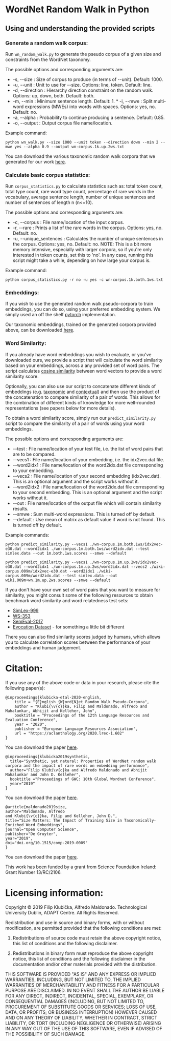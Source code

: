
# WordNet Random Walk in Python 

## Using and understanding the provided scripts


### Generate a random walk corpus:

Run `wn_random_walk.py` to generate the pseudo corpus of a given size and constraints from the WordNet taxonomy.

The possible options and corresponding arguments are:

* -s, --size : Size of corpus to produce (in terms of --unit). Default: 1000.
* -u, --unit : Unit to use for --size. Options: line, token. Default: line.
* -d, --direction : Hierarchy direction constraint on the random walk. Options: up, down, both. Default: both.
* -m, --min : Minimum sentence length. Default: 1.
* -i, --mwe : Split multi-word expressions (MWEs) into words with spaces. Options: yes, no. Default: no.
* -a, --alpha : Probability to continue producing a sentence. Default: 0.85.
* -o, --output : Output corpus file name/location.
   
Example command:

`python wn_walk.py --size 1000 --unit token --direction down --min 2 --mwe yes --alpha 0.9 --output wn-corpus.1k.up.2ws.txt`

You can download the various taxonomic random walk corpora that we generated for our work [here](https://arrow.dit.ie/datas/9/).


### Calculate basic corpus statistics:

Run `corpus_statistics.py` to calculate statistics such as: total token count, total type count, rare word type count, percentage of rare words in the vocabulary, average sentence length, number of unique sentences and number of sentences of length n (n<=10).

The possible options and corresponding arguments are:

* -c, --corpus : File name/location of the input corpus.
* -r, --rare : Prints a list of the rare words in the corpus. Options: yes, no. Default: no.
* -u, --unique_sentences : Calculates the number of unique sentences in the corpus. Options: yes, no. Default: no. NOTE: This is a bit more memory intensive, especially with larger corpora, so if you're only interested in token counts, set this to 'no'. 
In any case, running this script might take a while, depending on how large your corpus is.

Example command:

`python corpus_statistics.py -r no -u yes -c wn-corpus.1k.both.1ws.txt`


### Embeddings:

If you wish to use the generated random walk pseudo-corpora to train embeddings, you can do so, using your preferred embedding system. We simply used an off the shelf [pytorch](https://pytorch.org) implementation.

Our taxonomic embeddings, trained on the generated corpora provided above, can be downloaded [here](https://arrow.dit.ie/datas/12/).


### Word Similarity:

If you already have word embeddings you wish to evaluate, or you've downloaded ours, we provide a script that will calculate the word similarity based on your embeddings, across a any provided set of word pairs. The script calculates [cosine similarity](https://towardsdatascience.com/overview-of-text-similarity-metrics-3397c4601f50) between word vectors to provide a word similarity score.

Optionally, you can also use our script to concatenate different kinds of embeddings (e.g. [taxonomic](https://arrow.dit.ie/datas/12/) and [contextual](https://arrow.dit.ie/datas/11/)) and then use the product of the concatenation to compare similarity of a pair of words. This allows for the combination of different kinds of knowledge for more well-rounded representations (see papers below for more details).

To obtain a word similarity score, simply run our `predict_similarity.py` script to compare the similarity of a pair of words using your word embeddings.

The possible options and corresponding arguments are:

* --test : File name/location of your test file, i.e. the list of word pairs that are to be compared.
* --vecs1 : File name/location of your embedding, i.e. the idx2vec.dat file.
* --word2idx1 : File name/location of the word2idx.dat file corresponding to your embedding.
* --vecs2 : File name/location of your second embedding (idx2vec.dat). This is an optional argument and the script works without it.
* --word2idx2 : File name/location of the word2idx.dat file corresponding to your second embedding. This is an optional argument and the script works without it.
* --out : File name/location of the output file which will contain similarity results.
* --smwe : Sum multi-word expressions. This is turned off by default.
* --default : Use mean of matrix as default value if word is not found. This is turned off by default.

Example commands:

`python predict_similarity.py --vecs1 ./wn-corpus.1m.both.1ws/idx2vec-e30.dat --word2idx1 ./wn-corpus.1m.both.1ws/word2idx.dat --test simlex.data --out 1m.both.1ws.scores --smwe --default`

`python predict_similarity.py --vecs1 ./wn-corpus.1m.up.2ws/idx2vec-e30.dat --word2idx1 ./wn-corpus.1m.up.2ws/word2idx.dat --vecs2 ./wiki-corpus.009m/idx2vec-e30.dat --word2idx1 ./wiki-corpus.009m/word2idx.dat --test simlex.data --out wiki.009m+wn.1m.up.2ws.scores --smwe --default`


If you don't have your own set of word pairs that you want to measure for similarity, you might consult some of the following resources to obtain benchmark word similarity and word relatedness test sets:

* [SimLex-999](https://fh295.github.io/simlex.html)
* [WS-353](http://www.cs.technion.ac.il/~gabr/resources/data/wordsim353/)
* [SemEval-2017](http://alt.qcri.org/semeval2017/task2/index.php?id=data-and-tools)
* [Evocation Dataset](http://wordnet.cs.princeton.edu/downloads.html) - for something a little bit different

There you can also find similarity scores judged by humans, which allows you to calculate correlation scores between the performance of your embeddings and human judgement.


# Citation:

If you use any of the above code or data in your research, please cite the following paper(s):

```
@inproceedings{klubicka-etal-2020-english,
    title = "{E}nglish {W}ord{N}et Random Walk Pseudo-Corpora",
    author = "Klubi{\v{c}}ka, Filip and Maldonado, Alfredo and Mahalunkar, Abhijit and Kelleher, John",
    booktitle = "Proceedings of the 12th Language Resources and Evaluation Conference",
    year = "2020",
    publisher = "European Language Resources Association",
    url = "https://aclanthology.org/2020.lrec-1.602"
}
```
You can download the paper [here](https://aclanthology.org/2020.lrec-1.602).

```
@inproceedings{klubicka2019synthetic,
  title="Synthetic, yet natural: Properties of WordNet random walk corpora and the impact of rare words on embedding performance",
  author="Filip Klubi\v{c}ka and Alfredo Maldonado and Abhijit Mahalunkar and John D. Kelleher",
  booktitle ="Proceedings of GWC: 10th Global Wordnet Conference",
  year="2019"
}
```
You can download the paper [here](https://arrow.dit.ie/cgi/viewcontent.cgi?article=1283&context=scschcomcon).

```
@article{maldonado2019size,
author="Maldonado, Alfredo
and Klubi{\v{c}}ka, Filip and Kelleher, John D.",
title="Size Matters: The Impact of Training Size in Taxonomically-Enriched Word Embeddings",
journal="Open Computer Science",
publisher="De Gruyter",
year="2019",
doi="doi.org/10.1515/comp-2019-0009"
}
```
You can download the paper [here](https://www.degruyter.com/document/doi/10.1515/comp-2019-0009/html).

This work has been funded by a grant from Science Foundation Ireland: Grant Number 13/RC/2106.

# Licensing information:

Copyright © 2019 Filip Klubička, Alfredo Maldonado. Technological University Dublin, ADAPT Centre.
All Rights Reserved.

Redistribution and use in source and binary forms, with or without modification, are permitted provided that the following conditions are met:

1. Redistributions of source code must retain the above copyright notice, this list of conditions and the following disclaimer.

2. Redistributions in binary form must reproduce the above copyright notice, this list of conditions and the following disclaimer in the documentation and/or other materials provided with the distribution.

THIS SOFTWARE IS PROVIDED "AS IS" AND ANY EXPRESS OR IMPLIED WARRANTIES, INCLUDING, BUT NOT LIMITED TO, THE IMPLIED WARRANTIES OF MERCHANTABILITY AND FITNESS FOR A PARTICULAR PURPOSE ARE DISCLAIMED. IN NO EVENT SHALL THE AUTHOR BE LIABLE FOR ANY DIRECT, INDIRECT, INCIDENTAL, SPECIAL, EXEMPLARY, OR CONSEQUENTIAL DAMAGES (INCLUDING, BUT NOT LIMITED TO, PROCUREMENT OF SUBSTITUTE GOODS OR SERVICES; LOSS OF USE, DATA, OR PROFITS; OR BUSINESS INTERRUPTION) HOWEVER CAUSED AND ON ANY THEORY OF LIABILITY, WHETHER IN CONTRACT, STRICT LIABILITY, OR TORT (INCLUDING NEGLIGENCE OR OTHERWISE) ARISING IN ANY WAY OUT OF THE USE OF THIS SOFTWARE, EVEN IF ADVISED OF THE POSSIBILITY OF SUCH DAMAGE.

